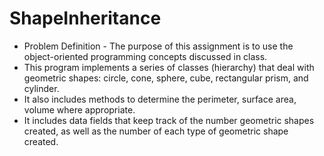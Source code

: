 # ShapeInheritance
 * Problem Definition - The purpose of this assignment is to use the object-oriented programming concepts discussed in class. 
 * This program implements a series of classes (hierarchy) that deal with geometric shapes: circle, cone, sphere, cube, rectangular prism, and cylinder.  
 * It also includes methods to determine the perimeter, surface area, volume where appropriate.  
 * It includes data fields that keep track of the number geometric shapes created, as well as the number of each type of geometric shape created. 
